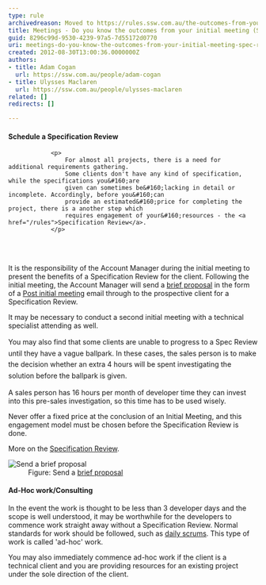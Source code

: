```yaml
---
type: rule
archivedreason: Moved to https://rules.ssw.com.au/the-outcomes-from-your-initial-meeting
title: Meetings - Do you know the outcomes from your initial meeting (Spec Review or Ad Hoc work)?
guid: 8296c99d-9530-4239-97a5-7d55172d0770
uri: meetings-do-you-know-the-outcomes-from-your-initial-meeting-spec-review-or-ad-hoc-work
created: 2012-08-30T13:00:36.0000000Z
authors:
- title: Adam Cogan
  url: https://ssw.com.au/people/adam-cogan
- title: Ulysses Maclaren
  url: https://ssw.com.au/people/ulysses-maclaren
related: []
redirects: []

---
```



<h4>​Schedule a Specification Review</h4>

                <p>
                    For almost all projects, there is a need for additional requirements gathering.
                    Some clients don't have any kind of specification, while the specifications you&#160;are
                    given can sometimes be&#160;lacking in detail or incomplete. Accordingly, before you&#160;can
                    provide an estimated&#160;price for completing the project, there is a another step which
                    requires engagement of your&#160;resources - the <a href="/rules">Specification Review</a>.
                </p>
<br><excerpt class='endintro'></excerpt><br>
<p> It is the responsibility of the Account Manager during the initial meeting to present the benefits of a Specification Review for the client. Following the initial meeting, the Account Manager will send a 
   <a href="/do-you-know-the-difference-between-a-brief-proposal-and-a-specification-review" target="_blank">brief proposal</a> 
    in the form of a <a href="http&#58;//www.ssw.com.au/ssw/Standards/templates/BriefProposalPostInitialMeeting.docx">Post initial meeting</a> email through to the prospective client for a Specification Review.&#160;</p><p>It may be necessary to conduct a second initial meeting with a technical specialist attending as well.&#160;</p><p><span style="line-height&#58;1.6;">You may also find that some clients are unable to progress to a Spec Review until they have a vague ballpark. In these cases,&#160;</span><span style="line-height&#58;1.6;">the sales person is to make the decision whether an extra 4 hours will be spent investigating the solution before the </span><span style="line-height&#58;1.6;">ballpark is </span><span style="line-height&#58;1.6;">given.</span></p><p>A sales person has 16 hours per month of developer time they can invest into this pre-sales investigation, so this time has to be used wisely.</p><p>Never offer a fixed price at the conclusion of an Initial Meeting, and this engagement model must be chosen before&#160;the Specification Review is done. </p><p> More on the 
   <a href="/rules"> Specification Review</a>. </p><dl class="image"> 
   <dt> 
      <img alt="Send a brief proposal" src="/PublishingImages/Brief-Proposal-MrNorthwind.jpg" /> 
   </dt><dd> Figure&#58; Send a&#160;<a href="http&#58;//www.ssw.com.au/ssw/Standards/templates/BriefProposal.doc">brief proposal</a></dd></dl><h4>Ad-Hoc work/Consulting</h4><p> In the event the work is thought to be less than 3 developer days and the scope is well understood, it may be worthwhile for the developers to commence work straight away without a Specification Review. Normal standards for work should be followed, such as 
   <a href="/methodology-do-you-do-daily-scrums-(aka-stand-up-meetings)">daily scrums</a>. This type of work is called 'ad-hoc' work. </p><p> You&#160;may also immediately commence ad-hoc work if the client is a technical client and you&#160;are​ providing resources for an existing project under the sole direction of the client.​​ </p>


